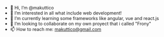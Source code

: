 - 👋 Hi, I’m @makuttico
- 👀 I’m interested in all what include web development!
- 🌱 I’m currently learning some frameworks like angular, vue and react.js
- 💞️ I’m looking to collaborate on my own proyect that i called "Frony"
- 📫 How to reach me: makuttico@gmail.com

<!---
makuttico/makuttico is a ✨ special ✨ repository because its `README.md` (this file) appears on your GitHub profile.
You can click the Preview link to take a look at your changes.
--->
